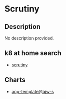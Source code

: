 # Scrutiny

## Description

No description provided.

## k8 at home search

- [scrutiny](https://nanne.dev/k8s-at-home-search/#/scrutiny)

## Charts

- [app-template@bjw-s](https://bjw-s.github.io/helm-charts/)
